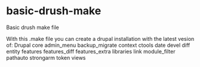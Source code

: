 # basic-drush-make
Basic drush make file

With this .make file you can create a drupal installation with the latest vesion of:
Drupal core
admin_menu
backup_migrate
context
ctools
date
devel
diff
entity
features
features_diff
features_extra
libraries
link
module_filter
pathauto
strongarm
token
views
